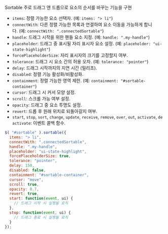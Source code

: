 

Sortable 주로 드래그 앤 드롭으로 요소의 순서를 바꾸는 기능을 구현


- `items`: 정렬 가능한 요소 선택자. (예: `items: "> li"`)
- `connectWith`: 다른 정렬 가능한 목록과 연결하여 요소 이동을 가능하게 합니다. (예: `connectWith: ".connectedSortable"`)
- `handle`: 드래그 시작을 위한 핸들 요소 지정. (예: `handle: ".my-handle"`)
- `placeholder`: 드래그 중 표시될 자리 표시자 요소 설정. (예: `placeholder: "ui-state-highlight"`)
- `forcePlaceholderSize`: 자리 표시자의 크기를 고정할지 여부.
- `tolerance`: 드래그 시 요소 간의 허용 오차. (예: `tolerance: "pointer"`)
- `delay`: 드래그 시작까지의 지연 시간 (밀리초).
- `disabled`: 정렬 기능 활성화/비활성화.
- `containment`: 정렬 가능한 영역 제한. (예: `containment: "#sortable-container"`)
- `cursor`: 드래그 시 커서 모양 설정.
- `scroll`: 스크롤 가능 여부 설정.
- `opacity`: 드래그 중 요소 투명도 설정.
- `revert`: 드롭 후 원래 위치로 되돌아갈지 여부.
- `start`, `stop`, `sort`, `change`, `update`, `receive`, `remove`, `over`, `out`, `activate`, `deactivate`: 이벤트 콜백 함수.


```javascript
$( "#sortable" ).sortable({
  items: "> li",
  connectWith: ".connectedSortable",
  handle: ".my-handle",
  placeholder: "ui-state-highlight",
  forcePlaceholderSize: true,
  tolerance: "pointer",
  delay: 150,
  disabled: false,
  containment: "#sortable-container",
  cursor: "move",
  scroll: true,
  opacity: 0.7,
  revert: true,
  start: function(event, ui) {
    // 드래그 시작 시 실행될 로직
  },
  stop: function(event, ui) {
    // 드래그 종료 시 실행될 로직
  }
});
```